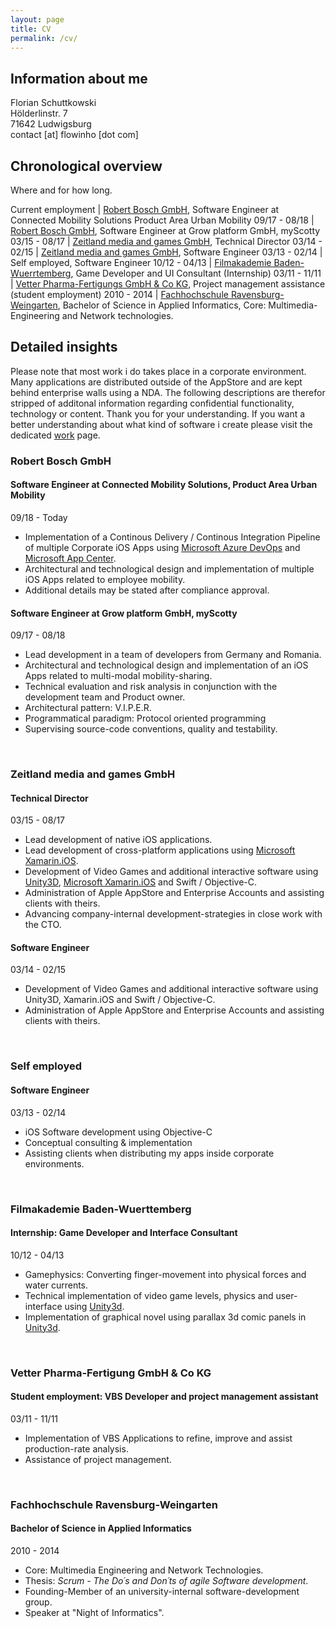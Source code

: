 ```yaml
---
layout: page
title: CV
permalink: /cv/
---
```


## Information about me

Florian Schuttkowski  
Hölderlinstr. 7  
71642 Ludwigsburg  
contact [at] flowinho [dot com]

## Chronological overview

Where and for how long.

Current employment | [Robert Bosch GmbH](https://www.bosch.de/), Software Engineer at Connected Mobility Solutions Product Area Urban Mobility
09/17 - 08/18 | [Robert Bosch GmbH](https://www.bosch.de/), Software Engineer at Grow platform GmbH, myScotty
03/15 - 08/17 | [Zeitland media and games GmbH](https://zeitland.com/), Technical Director
03/14 - 02/15 | [Zeitland media and games GmbH](https://zeitland.com/), Software Engineer
03/13 - 02/14 | Self employed, Software Engineer
10/12 - 04/13 | [Filmakademie Baden-Wuerrtemberg](https://www.filmakademie.de/), Game Developer and UI Consultant (Internship)
03/11 - 11/11 | [Vetter Pharma-Fertigungs GmbH & Co KG](https://www.vetter-pharma.com/de), Project management assistance (student employment)
2010 - 2014 | [Fachhochschule Ravensburg-Weingarten](https://www.hs-weingarten.de/web/willkommen/startseite), Bachelor of Science in Applied Informatics, Core: Multimedia-Engineering and Network technologies.

## Detailed insights

<div class="note">
    <span>
    Please note that most work i do takes place in a corporate environment. Many applications are distributed outside of the AppStore and are kept behind enterprise walls using a NDA. The following descriptions are therefor stripped of additonal information regarding confidential functionality, technology or content. Thank you for your understanding. If you want a better understanding about what kind of software i create please visit the dedicated <a href="{{ "/work" | relative_url }}">work</a> page.
    </span>
</div>

### Robert Bosch GmbH

#### Software Engineer at Connected Mobility Solutions, Product Area Urban Mobility

09/18 - Today

- Implementation of a Continous Delivery / Continous Integration Pipeline of multiple Corporate iOS Apps using [Microsoft Azure DevOps](https://azure.microsoft.com/en-in/services/devops/) and [Microsoft App Center](https://appcenter.ms/).
- Architectural and technological design and implementation of multiple iOS Apps related to employee mobility.
- Additional details may be stated after compliance approval.

#### Software Engineer at Grow platform GmbH, myScotty

09/17 - 08/18

- Lead development in a team of developers from Germany and Romania.
- Architectural and technological design and implementation of an iOS Apps related to multi-modal mobility-sharing.
- Technical evaluation and risk analysis in conjunction with the development team and Product owner.
- Architectural pattern: V.I.P.E.R.
- Programmatical paradigm: Protocol oriented programming
- Supervising source-code conventions, quality and testability.

<br />

### Zeitland media and games GmbH

#### Technical Director

03/15 - 08/17

- Lead development of native iOS applications.
- Lead development of cross-platform applications using [Microsoft Xamarin.iOS](https://visualstudio.microsoft.com/xamarin/).
- Development of Video Games and additional interactive software using [Unity3D](https://unity.com/), [Microsoft Xamarin.iOS](https://visualstudio.microsoft.com/xamarin/) and Swift / Objective-C.
- Administration of Apple AppStore and Enterprise Accounts and assisting clients with theirs.
- Advancing company-internal development-strategies in close work with the CTO.

#### Software Engineer

03/14 - 02/15

- Development of Video Games and additional interactive software using Unity3D, Xamarin.iOS and Swift / Objective-C.
- Administration of Apple AppStore and Enterprise Accounts and assisting clients with theirs.

<br />

### Self employed

#### Software Engineer

03/13 - 02/14

- iOS Software development using Objective-C
- Conceptual consulting & implementation
- Assisting clients when distributing my apps inside corporate environments.

<br />

### Filmakademie Baden-Wuerttemberg

#### Internship: Game Developer and Interface Consultant

10/12 - 04/13

- Gamephysics: Converting finger-movement into physical forces and water currents.
- Technical implementation of video game levels, physics and user-interface using [Unity3d](https://unity.com).
- Implementation of graphical novel using parallax 3d comic panels in [Unity3d](https://unity.com).

<br />

### Vetter Pharma-Fertigung GmbH & Co KG

#### Student employment: VBS Developer and project management assistant

03/11 - 11/11

- Implementation of VBS Applications to refine, improve and assist production-rate analysis.
- Assistance of project management.

<br />

### Fachhochschule Ravensburg-Weingarten

#### Bachelor of Science in Applied Informatics

2010 - 2014

- Core: Multimedia Engineering and Network Technologies.
- Thesis: _Scrum - The Do´s and Don´ts of agile Software development_.
- Founding-Member of an university-internal software-development group.
- Speaker at "Night of Informatics".
